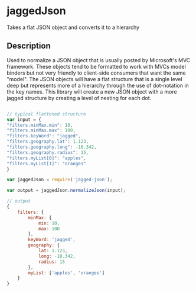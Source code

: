 # jaggedJson
Takes a flat JSON object and converts it to a hierarchy

## Description
Used to normalize a JSON object that is usually posted by Microsoft's MVC framework. These objects tend to be formatted
to work with MVCs model binders but not very friendly to client-side consumers that want the same "model". The JSON
objects will have a flat structure that is a single level deep but represents more of a hierarchy through the use of
dot-notation in the key names. This library will create a new JSON object with a more jagged structure by creating a
level of nesting for each dot.

```javascript

// typical flattened structure
var input = {
"filters.minMax.min": 10,
"filters.minMax.max": 100,
"filters.keyWord": "jagged",
"filters.geography.lat": 1.123,
"filters.geography.long": -10.342,
"filters.geography.radius": 15,
"filters.myList[0]": "apples",
"filters.myList[1]": "oranges"
}

var jaggedJson = require('jagged-json');

var output = jaggedJson.normalizeJson(input);

// output
{
    filters: {
        minMax: {
            min: 10,
            max: 100
        },
        keyWord: 'jagged',
        geography: {
            lat: 1.123,
            long: -10.342,
            radius: 15
        },
        myList: ['apples', 'oranges']
    }
}
```
